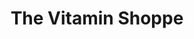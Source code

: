 ---
title: "The Vitamin Shoppe"
url: /woodbridge/the-vitamin-shoppe/
shop: nutrition supplements
---